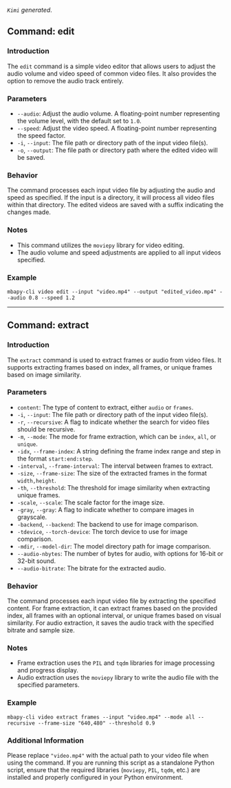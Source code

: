 
*`Kimi` generated*.

## Command: edit
### Introduction
The `edit` command is a simple video editor that allows users to adjust the audio volume and video speed of common video files. It also provides the option to remove the audio track entirely.
### Parameters
- `--audio`: Adjust the audio volume. A floating-point number representing the volume level, with the default set to `1.0`.
- `--speed`: Adjust the video speed. A floating-point number representing the speed factor.
- `-i`, `--input`: The file path or directory path of the input video file(s).
- `-o`, `--output`: The file path or directory path where the edited video will be saved.

### Behavior
The command processes each input video file by adjusting the audio and speed as specified. If the input is a directory, it will process all video files within that directory. The edited videos are saved with a suffix indicating the changes made.

### Notes
- This command utilizes the `moviepy` library for video editing.
- The audio volume and speed adjustments are applied to all input videos specified.

### Example
```
mbapy-cli video edit --input "video.mp4" --output "edited_video.mp4" --audio 0.8 --speed 1.2
```

---

## Command: extract
### Introduction
The `extract` command is used to extract frames or audio from video files. It supports extracting frames based on index, all frames, or unique frames based on image similarity.
### Parameters
- `content`: The type of content to extract, either `audio` or `frames`.
- `-i`, `--input`: The file path or directory path of the input video file(s).
- `-r`, `--recursive`: A flag to indicate whether the search for video files should be recursive.
- `-m`, `--mode`: The mode for frame extraction, which can be `index`, `all`, or `unique`.
- `-idx`, `--frame-index`: A string defining the frame index range and step in the format `start:end:step`.
- `-interval`, `--frame-interval`: The interval between frames to extract.
- `-size`, `--frame-size`: The size of the extracted frames in the format `width,height`.
- `-th`, `--threshold`: The threshold for image similarity when extracting unique frames.
- `-scale`, `--scale`: The scale factor for the image size.
- `-gray`, `--gray`: A flag to indicate whether to compare images in grayscale.
- `-backend`, `--backend`: The backend to use for image comparison.
- `-tdevice`, `--torch-device`: The torch device to use for image comparison.
- `-mdir`, `--model-dir`: The model directory path for image comparison.
- `--audio-nbytes`: The number of bytes for audio, with options for 16-bit or 32-bit sound.
- `--audio-bitrate`: The bitrate for the extracted audio.

### Behavior
The command processes each input video file by extracting the specified content. For frame extraction, it can extract frames based on the provided index, all frames with an optional interval, or unique frames based on visual similarity. For audio extraction, it saves the audio track with the specified bitrate and sample size.

### Notes
- Frame extraction uses the `PIL` and `tqdm` libraries for image processing and progress display.
- Audio extraction uses the `moviepy` library to write the audio file with the specified parameters.

### Example
```
mbapy-cli video extract frames --input "video.mp4" --mode all --recursive --frame-size "640,480" --threshold 0.9
```

### Additional Information
Please replace `"video.mp4"` with the actual path to your video file when using the command. If you are running this script as a standalone Python script, ensure that the required libraries (`moviepy`, `PIL`, `tqdm`, etc.) are installed and properly configured in your Python environment.